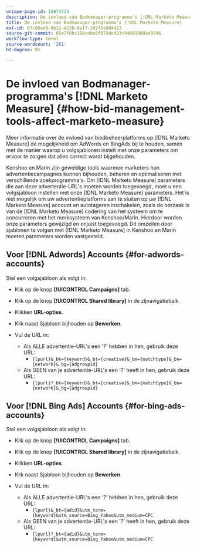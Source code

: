 ```yaml
---
unique-page-id: 18874720
description: De invloed van Bodmanager-programma's [!DNL Marketo Measure] - [!DNL Marketo Measure] - Productdocumentatie
title: De invloed van Bodmanager-programma's [!DNL Marketo Measure]
exl-id: 67c00ad9-8b12-4238-8a1f-2d2f5ed04423
source-git-commit: 65e7f8bc198ceba2f873ded23c94601080ad0546
workflow-type: tm+mt
source-wordcount: '261'
ht-degree: 0%

---
```


# De invloed van Bodmanager-programma&#39;s [!DNL Marketo Measure] {#how-bid-management-tools-affect-marketo-measure}

Meer informatie over de invloed van biedbeheerplatforms op [!DNL Marketo Measure] de mogelijkheid om AdWords en BingAds bij te houden, samen met de manier waarop u volgsjablonen instelt met onze parameters om ervoor te zorgen dat alles correct wordt bijgehouden.

Kenshoo en Marin zijn geweldige tools waarmee marketers hun advertentiecampagnes kunnen bijhouden, beheren en optimaliseren met verschillende zoekprogramma&#39;s. Om [!DNL Marketo Measure] parameters die aan deze advertentie-URL&#39;s moeten worden toegevoegd, moet u een volgsjabloon instellen met onze [!DNL Marketo Measure] parameters. Het is niet mogelijk om uw advertentieplatforms aan te sluiten op uw [!DNL Marketo Measure] account en autotageren inschakelen, zoals de oorzaak is van de [!DNL Marketo Measure] codering van het systeem om te concurreren met het merksysteem van Kenshoo/Marin. Hierdoor worden onze parameters gewijzigd en onjuist toegevoegd. Dit omzeilen door sjablonen te volgen met [!DNL Marketo Measure] in Kenshoo en Marin moeten parameters worden vastgesteld.

## Voor [!DNL Adwords] Accounts {#for-adwords-accounts}

Stel een volgsjabloon als volgt in:

* Klik op de knop **[!UICONTROL Campaigns]** tab.
* Klik op de knop **[!UICONTROL Shared library]** in de zijnavigatiebalk.
* Klikken **URL-opties**.
* Klik naast Sjabloon bijhouden op **Bewerken**.
* Vul de URL in:

   * Als ALLE advertentie-URL&#39;s een &#39;?&#39; hebben in hen, gebruik deze URL:
      * `{lpurl}&_bk={keyword}&_bt={creative}&_bm={matchtype}&_bn={network}&_bg={adgroupid}`
   * Als GEEN van je advertentie-URL&#39;s een &#39;?&#39; heeft in hen, gebruik deze URL:
      * `{lpurl}?_bk={keyword}&_bt={creative}&_bm={matchtype}&_bn={network}&_bg={adgroupid}`


## Voor [!DNL Bing Ads] Accounts {#for-bing-ads-accounts}

Stel een volgsjabloon als volgt in:

* Klik op de knop **[!UICONTROL Campaigns]** tab.
* Klik op de knop **[!UICONTROL Shared library]** in de zijnavigatiebalk.
* Klikken **URL-opties**.
* Klik naast Sjabloon bijhouden op **Bewerken**.
* Vul de URL in:

   * Als ALLE advertentie-URL&#39;s een &#39;?&#39; hebben in hen, gebruik deze URL:
      * `{lpurl}&_bt={adid}&utm_term={keyword}&utm_source=Bing_Yahoo&utm_medium=CPC`
   * Als GEEN van je advertentie-URL&#39;s een &#39;?&#39; heeft in hen, gebruik deze URL:
      * `{lpurl}?_bt={adid}&utm_term={keyword}&utm_source=Bing_Yahoo&utm_medium=CPC`
